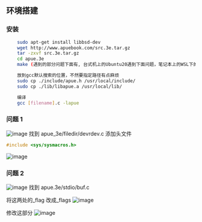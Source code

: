 ## 环境搭建

### 安装

```bash
    sudo apt-get install libbsd-dev
    wget http://www.apuebook.com/src.3e.tar.gz
    tar -zxvf src.3e.tar.gz
    cd apue.3e
    make (遇到的部分问题下面有, 台式机上的Ubuntu20遇到下面问题，笔记本上的WSL下的Ubuntu18一次过，玄学😌)

    放到gcc默认搜索的位置，不然要指定路径有点麻烦
    sudo cp ./include/apue.h /usr/local/include/
    sudo cp ./lib/libapue.a /usr/local/lib/

    编译
    gcc [filename].c -lapue
```

### 问题 1

![image](https://cdn.jsdelivr.net/gh/XmchxUp/cloudimg@master/20210513/image.4179tvm952e0.png)
找到 apue_3e/filedir/devrdev.c 添加头文件

```c
#include <sys/sysmacros.h>
```

![image](https://cdn.jsdelivr.net/gh/XmchxUp/cloudimg@master/20210513/image.16ijggnqrom8.png)

### 问题 2

![image](https://cdn.jsdelivr.net/gh/XmchxUp/cloudimg@master/20210513/image.o14ch92stog.png)
找到 apue.3e/stdio/buf.c

将这两处的\_flag 改成\_flags
![image](https://cdn.jsdelivr.net/gh/XmchxUp/cloudimg@master/20210513/image.4zg8m5h0ujg0.png)

修改这部分
![image](https://cdn.jsdelivr.net/gh/XmchxUp/cloudimg@master/20210513/image.78k39std6lk0.png)

